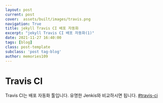 ```yaml
---
layout: post
current: post
cover:  assets/built/images/travis.png
navigation: True
title: jekyll Travis CI 배포 자동화
excerpt: "jekyll Travis CI 배포 자동화(1)"
date: 2021-11-27 16:40:00
tags: [blog]
class: post-template
subclass: 'post tag-blog'
author: memories109
---
```



# Travis CI
Travis CI는 배포 자동화 툴입니다. 유명한 Jenkis와 비교하시면 됩니다. 
[#travis-ci](https://travis-ci.org/)
